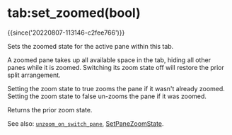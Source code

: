 # tab:set_zoomed(bool)

{{since('20220807-113146-c2fee766')}}

Sets the zoomed state for the active pane within this tab.

A zoomed pane takes up all available space in the tab, hiding all other panes
while it is zoomed. Switching its zoom state off will restore the prior split
arrangement.

Setting the zoom state to true zooms the pane if it wasn't already zoomed.
Setting the zoom state to false un-zooms the pane if it was zoomed.

Returns the prior zoom state.

See also: [`unzoom_on_switch_pane`](../config/unzoom_on_switch_pane.md),
[SetPaneZoomState](../keyassignment/SetPaneZoomState.md).
